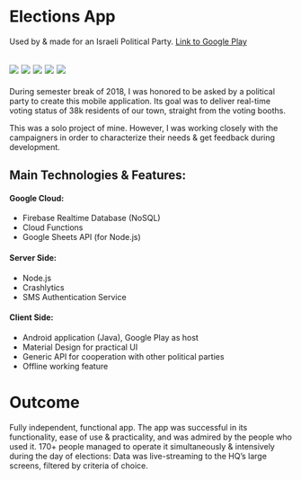 # Elections App
Used by & made for an Israeli Political Party.
[Link to Google Play][GooglePlay]

![](https://lh3.googleusercontent.com/qrlbJS9NWR4SahYgnr8uc8FUq-afHDG0oisLFxI7kRe9M9cB_YZ97w4koX-H7JDWmLE=w720-h310-rw) ![](https://lh3.googleusercontent.com/vYfzck9dFcrSsowLs-MeQGrgvVudobeHpBwtPns_0SZVdcIsZmt1MmYgDCD3hlIpVu8=w720-h310-rw) ![](https://lh3.googleusercontent.com/8WDP9RdkVNUwHCm9BmYjhhMF30FN4wJ0Kyo_A3eimvrvsqovo46u9YvIqf3YE6EuWfY=w720-h310-rw) ![](https://lh3.googleusercontent.com/SjHUElRFcUmIyVvemh5jQLZncBBU2nLosaY2_LqUJQdE9G2g7GLEJk6CY9zxkEIQCYxV=w720-h310-rw) ![](https://lh3.googleusercontent.com/8q98G4SXWq5RHjLZ8yKzKo_PmDZSqz8aPlsDRqKAdzXwcme36c2UpLiyXbxw42QLW3I=w720-h310-rw)
-----
During semester break of 2018, I was honored to be asked by a political party to create this mobile application.
Its goal was to deliver real-time voting status of 38k residents of our town, straight from the voting booths.

This was a solo project of mine.
However, I was working closely with the campaigners in order to characterize their needs & get feedback during development.

## Main Technologies & Features:
#### Google Cloud:
- Firebase Realtime Database (NoSQL)
- Cloud Functions
- Google Sheets API (for Node.js)

#### Server Side:
- Node.js
- Crashlytics
- SMS Authentication Service

#### Client Side:
- Android application (Java), Google Play as host
- Material Design for practical UI
- Generic API for cooperation with other political parties
- Offline working feature

# Outcome

Fully independent, functional app.
The app was successful in its functionality, ease of use & practicality, and was admired by the people who used it.
170+ people managed to operate it simultaneously & intensively during the day of elections: Data was live-streaming to the HQ’s large screens, filtered by criteria of choice.

   [GooglePlay]: <https://play.google.com/store/apps/details?id=com.electionscan>

